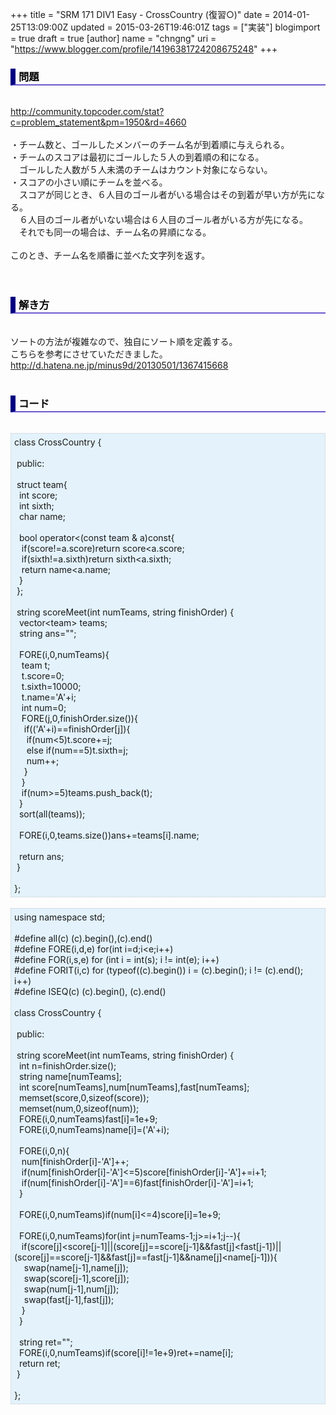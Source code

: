 +++
title = "SRM 171 DIV1 Easy - CrossCountry (復習○)"
date = 2014-01-25T13:09:00Z
updated = 2015-03-26T19:46:01Z
tags = ["実装"]
blogimport = true
draft = true
[author]
	name = "chngng"
	uri = "https://www.blogger.com/profile/14196381724208675248"
+++

<div dir="ltr" style="text-align: left;" trbidi="on"><h3 style="border-bottom: 2px solid slateblue; border-left: 8px solid navy; color: black; padding: 0px 0px 1px 5px;">問題 </h3><br /><a href="http://community.topcoder.com/stat?c=problem_statement&amp;pm=1950&amp;rd=4660" target="_blank">http://community.topcoder.com/stat?c=problem_statement&amp;pm=1950&amp;rd=4660</a><br /><br />・チーム数と、ゴールしたメンバーのチーム名が到着順に与えられる。<br />・チームのスコアは最初にゴールした５人の到着順の和になる。<br />　ゴールした人数が５人未満のチームはカウント対象にならない。<br />・スコアの小さい順にチームを並べる。<br />　スコアが同じとき、６人目のゴール者がいる場合はその到着が早い方が先になる。<br />　６人目のゴール者がいない場合は６人目のゴール者がいる方が先になる。<br />　それでも同一の場合は、チーム名の昇順になる。<br /><br />このとき、チーム名を順番に並べた文字列を返す。<br /><br /><br /><h3 style="border-bottom: 2px solid slateblue; border-left: 8px solid navy; color: black; padding: 0px 0px 1px 5px;">解き方 </h3><br />ソートの方法が複雑なので、独自にソート順を定義する。<br />こちらを参考にさせていただきました。<br /><a href="http://d.hatena.ne.jp/minus9d/20130501/1367415668" target="_blank">http://d.hatena.ne.jp/minus9d/20130501/1367415668</a><br /><br /><h3 style="border-bottom: 2px solid slateblue; border-left: 8px solid navy; color: black; padding: 0px 0px 1px 5px;">コード </h3><br /><div style="background-color: #e3f2fb; border: 1px dotted #CCCCCC; padding: 5px;">class CrossCountry {<br /><br /><span class="Apple-tab-span" style="white-space: pre;"> </span>public:<br /><br /><span class="Apple-tab-span" style="white-space: pre;"> </span>struct team{<br /><span class="Apple-tab-span" style="white-space: pre;">  </span>int score;<br /><span class="Apple-tab-span" style="white-space: pre;">  </span>int sixth;<br /><span class="Apple-tab-span" style="white-space: pre;">  </span>char name;<br /><br /><span class="Apple-tab-span" style="white-space: pre;">  </span>bool operator&lt;(const team &amp; a)const{<br /><span class="Apple-tab-span" style="white-space: pre;">   </span>if(score!=a.score)return score&lt;a.score;<br /><span class="Apple-tab-span" style="white-space: pre;">   </span>if(sixth!=a.sixth)return sixth&lt;a.sixth;<br /><span class="Apple-tab-span" style="white-space: pre;">   </span>return name&lt;a.name;<br /><span class="Apple-tab-span" style="white-space: pre;">  </span>}<br /><span class="Apple-tab-span" style="white-space: pre;"> </span>};<br /><br /><span class="Apple-tab-span" style="white-space: pre;"> </span>string scoreMeet(int numTeams, string finishOrder) {<br /><span class="Apple-tab-span" style="white-space: pre;">  </span>vector&lt;team&gt; teams;<br /><span class="Apple-tab-span" style="white-space: pre;">  </span>string ans="";<br /><br /><span class="Apple-tab-span" style="white-space: pre;">  </span>FORE(i,0,numTeams){<br /><span class="Apple-tab-span" style="white-space: pre;">   </span>team t;<br /><span class="Apple-tab-span" style="white-space: pre;">   </span>t.score=0;<br /><span class="Apple-tab-span" style="white-space: pre;">   </span>t.sixth=10000;<br /><span class="Apple-tab-span" style="white-space: pre;">   </span>t.name='A'+i;<br /><span class="Apple-tab-span" style="white-space: pre;">   </span>int num=0;<br /><span class="Apple-tab-span" style="white-space: pre;">   </span>FORE(j,0,finishOrder.size()){<br /><span class="Apple-tab-span" style="white-space: pre;">    </span>if(('A'+i)==finishOrder[j]){<br /><span class="Apple-tab-span" style="white-space: pre;">     </span>if(num&lt;5)t.score+=j;<br /><span class="Apple-tab-span" style="white-space: pre;">     </span>else if(num==5)t.sixth=j;<br /><span class="Apple-tab-span" style="white-space: pre;">     </span>num++;<br /><span class="Apple-tab-span" style="white-space: pre;">    </span>}<br /><span class="Apple-tab-span" style="white-space: pre;">   </span>}<br /><span class="Apple-tab-span" style="white-space: pre;">   </span>if(num&gt;=5)teams.push_back(t);<br /><span class="Apple-tab-span" style="white-space: pre;">  </span>}<br /><span class="Apple-tab-span" style="white-space: pre;">  </span>sort(all(teams));<br /><br /><span class="Apple-tab-span" style="white-space: pre;">  </span>FORE(i,0,teams.size())ans+=teams[i].name;<br /><br /><span class="Apple-tab-span" style="white-space: pre;">  </span>return ans;<br /><span class="Apple-tab-span" style="white-space: pre;"> </span>}<br /><br />};</div><br /><div style="background-color: #e3f2fb; border: 1px dotted #CCCCCC; padding: 5px;">using namespace std;<br /><br />#define all(c) (c).begin(),(c).end()<br />#define FORE(i,d,e) for(int i=d;i&lt;e;i++)<br />#define FOR(i,s,e) for (int i = int(s); i != int(e); i++)<br />#define FORIT(i,c) for (typeof((c).begin()) i = (c).begin(); i != (c).end(); i++)<br />#define ISEQ(c) (c).begin(), (c).end()<br /><br />class CrossCountry {<br /><br /><span class="Apple-tab-span" style="white-space: pre;"> </span>public:<br /><br /><span class="Apple-tab-span" style="white-space: pre;"> </span>string scoreMeet(int numTeams, string finishOrder) {<br /><span class="Apple-tab-span" style="white-space: pre;">  </span>int n=finishOrder.size();<br /><span class="Apple-tab-span" style="white-space: pre;">  </span>string name[numTeams];<br /><span class="Apple-tab-span" style="white-space: pre;">  </span>int score[numTeams],num[numTeams],fast[numTeams];<br /><span class="Apple-tab-span" style="white-space: pre;">  </span>memset(score,0,sizeof(score));<br /><span class="Apple-tab-span" style="white-space: pre;">  </span>memset(num,0,sizeof(num));<br /><span class="Apple-tab-span" style="white-space: pre;">  </span>FORE(i,0,numTeams)fast[i]=1e+9;<br /><span class="Apple-tab-span" style="white-space: pre;">  </span>FORE(i,0,numTeams)name[i]=('A'+i);<br /><br /><span class="Apple-tab-span" style="white-space: pre;">  </span>FORE(i,0,n){<br /><span class="Apple-tab-span" style="white-space: pre;">   </span>num[finishOrder[i]-'A']++;<br /><span class="Apple-tab-span" style="white-space: pre;">   </span>if(num[finishOrder[i]-'A']&lt;=5)score[finishOrder[i]-'A']+=i+1;<br /><span class="Apple-tab-span" style="white-space: pre;">   </span>if(num[finishOrder[i]-'A']==6)fast[finishOrder[i]-'A']=i+1;<br /><span class="Apple-tab-span" style="white-space: pre;">  </span>}<br /><br /><span class="Apple-tab-span" style="white-space: pre;">  </span>FORE(i,0,numTeams)if(num[i]&lt;=4)score[i]=1e+9;<br /><br /><span class="Apple-tab-span" style="white-space: pre;">  </span>FORE(i,0,numTeams)for(int j=numTeams-1;j&gt;=i+1;j--){<br /><span class="Apple-tab-span" style="white-space: pre;">   </span>if(score[j]&lt;score[j-1]||(score[j]==score[j-1]&amp;&amp;fast[j]&lt;fast[j-1])||(score[j]==score[j-1]&amp;&amp;fast[j]==fast[j-1]&amp;&amp;name[j]&lt;name[j-1])){<br /><span class="Apple-tab-span" style="white-space: pre;">    </span>swap(name[j-1],name[j]);<br /><span class="Apple-tab-span" style="white-space: pre;">    </span>swap(score[j-1],score[j]);<br /><span class="Apple-tab-span" style="white-space: pre;">    </span>swap(num[j-1],num[j]);<br /><span class="Apple-tab-span" style="white-space: pre;">    </span>swap(fast[j-1],fast[j]);<br /><span class="Apple-tab-span" style="white-space: pre;">   </span>}<br /><span class="Apple-tab-span" style="white-space: pre;">  </span>}<br /><br /><span class="Apple-tab-span" style="white-space: pre;">  </span>string ret="";<br /><span class="Apple-tab-span" style="white-space: pre;">  </span>FORE(i,0,numTeams)if(score[i]!=1e+9)ret+=name[i];<br /><span class="Apple-tab-span" style="white-space: pre;">  </span>return ret;<br /><span class="Apple-tab-span" style="white-space: pre;"> </span>}<br /><br />};</div></div>
